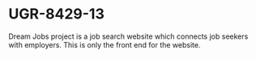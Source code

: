 # UGR-8429-13
Dream Jobs project is a job search website which connects job seekers with employers.
This is only the front end for the website.
